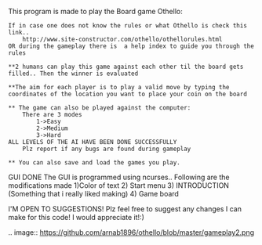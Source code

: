 This program is made to play the Board game Othello:
	
	If in case one does not know the rules or what Othello is check this
	link..
		http://www.site-constructor.com/othello/othellorules.html
 	OR during the gameplay there is  a help index to guide you through the rules
	
	**2 humans can play this game against each other til the board gets filled.. Then the winner is evaluated
	
	**The aim for each player is to play a valid move by typing the coordinates of the location you want to place your coin on the board
	
	** The game can also be played against the computer:
		There are 3 modes
			1->Easy
			2->Medium 
			3->Hard
	ALL LEVELS OF THE AI HAVE BEEN DONE SUCCESSFULLY
		Plz report if any bugs are found during gameplay
	
	** You can also save and load the games you play.
GUI DONE 
	The GUI is programmed using ncurses.. Following are the modifications made 
	1)Color of text
	2) Start menu
	3) INTRODUCTION (Something that i really liked making)
	4) Game board 

I'M OPEN TO SUGGESTIONS! 
	Plz feel free to suggest any changes I can make for this code! I would appreciate it!:)
	
.. image:: https://github.com/arnab1896/othello/blob/master/gameplay2.png
